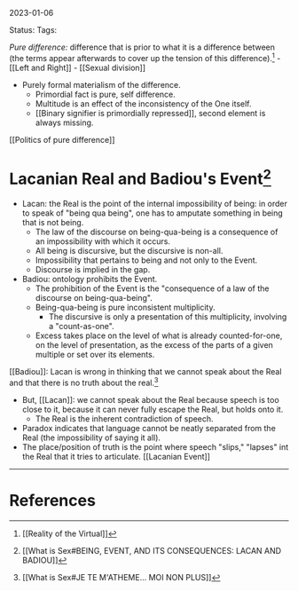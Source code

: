 2023-01-06

Status: 
Tags: 


*Pure difference:* difference that is prior to what it is a difference between (the terms appear afterwards to cover up the tension of this difference).[^1]
	- [[Left and Right]]
	- [[Sexual division]]
* Purely formal materialism of the difference.
    * Primordial fact is pure, self difference.
    * Multitude is an effect of the inconsistency of the One itself.
    * [[Binary signifier is primordially repressed]], second element is always missing.

[[Politics of pure difference]]

# Lacanian Real and Badiou's Event[^3]
* Lacan: the Real is the point of the internal impossibility of being: in order to speak of "being qua being", one has to amputate something in being that is not being.
	* The law of the discourse on being-qua-being is a consequence of an impossibility with which it occurs.
	* All being is discursive, but the discursive is non-all.
	* Impossibility that pertains to being and not only to the Event.
	* Discourse is implied in the gap.
* Badiou: ontology prohibits the Event.
     * The prohibition of the Event is the "consequence of a law of the discourse on being-qua-being".
    * Being-qua-being is pure inconsistent multiplicity.
        * The discursive is only a presentation of this multiplicity, involving a "count-as-one".
    * Excess takes place on the level of what is already counted-for-one, on the level of presentation, as the excess of the parts of a given multiple or set over its elements.

[[Badiou]]: Lacan is wrong in thinking that we cannot speak about the Real and that there is no truth about the real.[^2]
* But, [[Lacan]]: we cannot speak about the Real because speech is too close to it, because it can never fully escape the Real, but holds onto it.
    * The Real is the inherent contradiction of speech.
* Paradox indicates that language cannot be neatly separated from the Real (the impossibility of saying it all).
* The place/position of truth is the point where speech "slips," "lapses" int the Real that it tries to articulate.
[[Lacanian Event]]

---
# References

[^1]: [[Reality of the Virtual]]
[^2]: [[What is Sex#JE TE M'ATHEME... MOI NON PLUS]]
[^3]: [[What is Sex#BEING, EVENT, AND ITS CONSEQUENCES: LACAN AND BADIOU]]